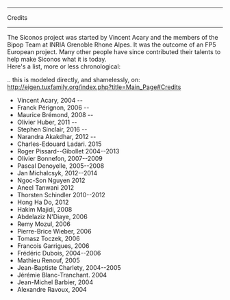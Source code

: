 *******
Credits
*******

The Siconos project was started by Vincent Acary and the members of the Bipop Team at INRIA Grenoble Rhone Alpes. It was the outcome of 
an FP5 European project.  Many other people have since contributed their talents to help make Siconos what it is today.  
Here's a list, more or less chronological:

.. this is modeled directly, and shamelessly, on: http://eigen.tuxfamily.org/index.php?title=Main_Page#Credits

* Vincent Acary, 2004 --
* Franck Pérignon, 2006 --
* Maurice Brémond, 2008 --
* Olivier Huber, 2011 --
* Stephen Sinclair, 2016 --
* Narandra Akakdhar, 2012 --
* Charles-Edouard Ladari. 2015
* Roger Pissard--Gibollet 2004--2013
* Olivier Bonnefon, 2007--2009
* Pascal Denoyelle, 2005--2008
* Jan Michalcsyk, 2012--2014
* Ngoc-Son Nguyen 2012
* Aneel Tanwani 2012
* Thorsten Schindler 2010--2012
* Hong Ha Do, 2012
* Hakim Majidi, 2008
* Abdelaziz N'Diaye, 2006
* Remy Mozul, 2006
* Pierre-Brice Wieber, 2006
* Tomasz Toczek, 2006
* Francois Garrigues, 2006
* Frédéric Dubois, 2004--2006
* Mathieu Renouf, 2005
* Jean-Baptiste Charlety, 2004--2005
* Jérémie Blanc-Tranchant. 2004
* Jean-Michel Barbier, 2004
* Alexandre Ravoux, 2004

